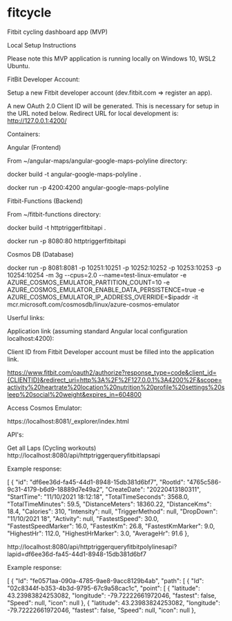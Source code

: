 # fitcycle
Fitbit cycling dashboard app (MVP)

Local Setup Instructions

Please note this MVP application is running locally on Windows 10, WSL2 Ubuntu.


FitBit Developer Account:

Setup a new Fitbit developer account (dev.fitbit.com => register an app).

A new OAuth 2.0 Client ID will be generated. 
This is necessary for setup in the URL noted below.
Redirect URL for local development is:
http://127.0.0.1:4200/


Containers:

Angular (Frontend)

From ~/angular-maps/angular-google-maps-polyline directory:

docker build -t  angular-google-maps-polyline .

docker run -p 4200:4200 angular-google-maps-polyline


Fitbit-Functions (Backend)

From ~/fitbit-functions directory:

docker build -t httptriggerfitbitapi .

docker run -p 8080:80 httptriggerfitbitapi


Cosmos DB (Database)

docker run -p 8081:8081 -p 10251:10251 -p 10252:10252 -p 10253:10253 -p 10254:10254  -m 3g --cpus=2.0 --name=test-linux-emulator -e   AZURE_COSMOS_EMULATOR_PARTITION_COUNT=10 -e AZURE_COSMOS_EMULATOR_ENABLE_DATA_PERSISTENCE=true -e AZURE_COSMOS_EMULATOR_IP_ADDRESS_OVERRIDE=$ipaddr -it mcr.microsoft.com/cosmosdb/linux/azure-cosmos-emulator


Userful links:

Application link (assuming standard Angular local configuration localhost:4200):

Client ID from Fitbit Developer account must be filled into the application link.

https://www.fitbit.com/oauth2/authorize?response_type=code&client_id={CLIENTID}&redirect_uri=http%3A%2F%2F127.0.0.1%3A4200%2F&scope=activity%20heartrate%20location%20nutrition%20profile%20settings%20sleep%20social%20weight&expires_in=604800


Access Cosmos Emulator:

https://localhost:8081/_explorer/index.html


API's:

Get all Laps (Cycling workouts)
http://localhost:8080/api/httptriggerqueryfitbitlapsapi

Example response:

[
  {
    "id": "df6ee36d-fa45-44d1-8948-15db381d6bf7",
    "RootId": "4765c586-9c31-4179-b6d9-18889d7e49a2",
    "CreateDate": "20220413180311",
    "StartTime": "11/10/2021 18:12:18",
    "TotalTimeSeconds": 3568.0,
    "TotalTimeMinutes": 59.5,
    "DistanceMeters": 18360.22,
    "DistanceKms": 18.4,
    "Calories": 310,
    "Intensity": null,
    "TriggerMethod": null,
    "DropDown": "11/10/2021 18",
    "Activity": null,
    "FastestSpeed": 30.0,
    "FastestSpeedMarker": 16.0,
    "FastestKm": 26.8,
    "FastestKmMarker": 9.0,
    "HighestHr": 112.0,
    "HighestHrMarker": 3.0,
    "AverageHr": 91.6
  },

http://localhost:8080/api/httptriggerqueryfitbitpolylinesapi?lapid=df6ee36d-fa45-44d1-8948-15db381d6bf7

Example response:

[
  {
    "Id": "fe0571aa-090a-4785-9ae8-9acc8129b4ab",
    "path": [
      {
        "Id": "02c8344f-b353-4b3d-9795-67c9a58cac1c",
        "point": [
          {
            "latitude": 43.23983824253082,
            "longitude": -79.72222661972046,
            "fastest": false,
            "Speed": null,
            "icon": null
          },
          {
            "latitude": 43.23983824253082,
            "longitude": -79.72222661972046,
            "fastest": false,
            "Speed": null,
            "icon": null
          },





